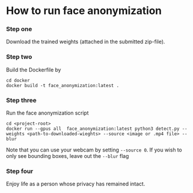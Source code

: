 # How to run face anonymization

### Step one
Download the trained weights (attached in the submitted zip-file).

### Step two
Build the Dockerfile by
```
cd docker
docker build -t face_anonymization:latest .
```

### Step three
Run the face anonymization script

```
cd <project-root>
docker run --gpus all  face_anonymization:latest python3 detect.py --weights <path-to-downloaded-wieghts> --source <image or .mp4 file> --blur
```

Note that you can use your webcam by setting `--source 0`.
If you wish to only see bounding boxes, leave out the `--blur` flag

### Step four
Enjoy life as a person whose privacy has remained intact.